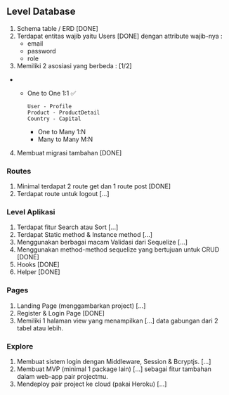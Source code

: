 ## Level Database

1. Schema table / ERD  [DONE]
2. Terdapat entitas wajib yaitu Users [DONE]
     dengan attribute wajib-nya : 
     - email 
     - password
     - role
3. Memiliki 2 asosiasi yang berbeda :  [1/2]

- -  One to One  1:1  ✅
    
         User - Profile 
         Product - ProductDetail
         Country - Capital
    

       -  One to Many 1:N
       -  Many to Many M:N

4. Membuat migrasi tambahan [DONE]

### Routes

1. Minimal terdapat 2 route get dan 1 route post [DONE]
2. Terdapat route untuk logout [...]

### Level Aplikasi

1. Terdapat fitur Search atau Sort [...]
2. Terdapat Static method & Instance method [...]
3. Menggunakan berbagai macam Validasi dari Sequelize [...]
4. Menggunakan method-method sequelize yang bertujuan untuk CRUD [DONE]
5. Hooks [DONE]
6. Helper [DONE]

### Pages

1. Landing Page (menggambarkan project) [...]
2. Register & Login Page [DONE]
3. Memiliki 1 halaman view yang menampilkan [...]
    data gabungan dari 2 tabel atau lebih.

### Explore

1. Membuat sistem login dengan Middleware, Session & Bcryptjs. [...]
2. Membuat MVP  (minimal 1 package lain) [...]
    sebagai fitur tambahan dalam web-app pair projectmu.
3. Mendeploy pair project ke cloud (pakai Heroku) [...]